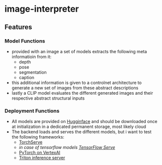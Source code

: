 # image-interpreter

## Features

### Model Functions
- provided with an image a set of models extracts the following meta informatioin from it:
  - depth
  - pose
  - segmentation
  - caption
- this additional information is given to a controlnet architecture to generate a new set of images from these abstract descriptions
- lastly a CLIP model evaluates the different generated images and their respective abstract structural inputs

### Deployment Functions
- All models are provided on [Hugginface](https://huggingface.co/) and should be downloaded once at initialization in a dedicated permanent storage, most likely cloud
- The backend loads and serves the different models, but i want to test the following frameworks:
  - [TorchServe](https://github.com/pytorch/serve/tree/master)
  - *in case of tensorflow models [TensorFlow Serve](https://www.tensorflow.org/tfx/guide/serving)*
  - [PyTorch on VertexAI](https://cloud.google.com/blog/topics/developers-practitioners/pytorch-google-cloud-how-deploy-pytorch-models-vertex-ai)
  - [Triton inference server](https://catalog.ngc.nvidia.com/orgs/nvidia/containers/tritonserver)
